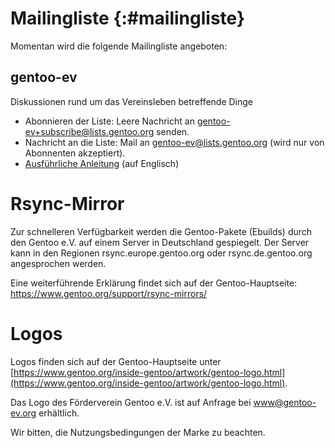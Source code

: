 <!--
.. title: Ressourcen
.. slug: ressourcen
.. date: 2018-04-01 19:23:42 UTC+02:00
.. tags: 
.. category: 
.. link: 
.. description: 
.. type: text
-->

Mailingliste {:#mailingliste}
=============================

Momentan wird die folgende Mailingliste angeboten:

gentoo-ev
---------
Diskussionen rund um das Vereinsleben betreffende Dinge

* Abonnieren der Liste: Leere Nachricht an
  <gentoo-ev+subscribe@lists.gentoo.org> senden.
* Nachricht an die Liste: Mail an <gentoo-ev@lists.gentoo.org>
  (wird nur von Abonnenten akzeptiert).
* [Ausführliche Anleitung](https://www.gentoo.org/get-involved/mailing-lists/instructions.html)
  (auf Englisch)


Rsync-Mirror
============

Zur schnelleren Verfügbarkeit werden die Gentoo-Pakete (Ebuilds) durch
den Gentoo&nbsp;e.V. auf einem Server in Deutschland gespiegelt.
Der Server kann in den Regionen rsync.europe.gentoo.org oder
rsync.de.gentoo.org angesprochen werden.

Eine weiterführende Erklärung findet sich auf der Gentoo-Hauptseite:
<https://www.gentoo.org/support/rsync-mirrors/>


Logos
=====

Logos finden sich auf der Gentoo-Hauptseite unter
[https://www.gentoo.org/inside-gentoo/artwork/gentoo-logo.html](https://www.gentoo.org/inside-gentoo/artwork/gentoo-logo.html).

Das Logo des Förderverein&nbsp;Gentoo&nbsp;e.V. ist auf Anfrage bei
[www@gentoo-ev.org](mailto:www@gentoo-ev.org) erhältlich.

Wir bitten, die Nutzungsbedingungen der Marke zu beachten.
